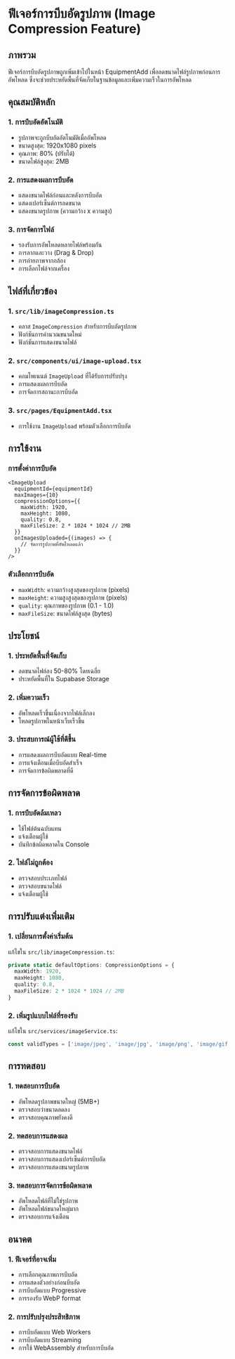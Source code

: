 # ฟีเจอร์การบีบอัดรูปภาพ (Image Compression Feature)

## ภาพรวม
ฟีเจอร์การบีบอัดรูปภาพถูกเพิ่มเข้าไปในหน้า EquipmentAdd เพื่อลดขนาดไฟล์รูปภาพก่อนการอัพโหลด ซึ่งจะช่วยประหยัดพื้นที่จัดเก็บในฐานข้อมูลและเพิ่มความเร็วในการอัพโหลด

## คุณสมบัติหลัก

### 1. การบีบอัดอัตโนมัติ
- รูปภาพจะถูกบีบอัดอัตโนมัติเมื่ออัพโหลด
- ขนาดสูงสุด: 1920x1080 pixels
- คุณภาพ: 80% (ปรับได้)
- ขนาดไฟล์สูงสุด: 2MB

### 2. การแสดงผลการบีบอัด
- แสดงขนาดไฟล์ก่อนและหลังการบีบอัด
- แสดงเปอร์เซ็นต์การลดขนาด
- แสดงขนาดรูปภาพ (ความกว้าง x ความสูง)

### 3. การจัดการไฟล์
- รองรับการอัพโหลดหลายไฟล์พร้อมกัน
- การลากและวาง (Drag & Drop)
- การถ่ายภาพจากกล้อง
- การเลือกไฟล์จากเครื่อง

## ไฟล์ที่เกี่ยวข้อง

### 1. `src/lib/imageCompression.ts`
- คลาส `ImageCompression` สำหรับการบีบอัดรูปภาพ
- ฟังก์ชันการคำนวณขนาดใหม่
- ฟังก์ชันการแสดงขนาดไฟล์

### 2. `src/components/ui/image-upload.tsx`
- คอมโพเนนต์ `ImageUpload` ที่ได้รับการปรับปรุง
- การแสดงผลการบีบอัด
- การจัดการสถานะการบีบอัด

### 3. `src/pages/EquipmentAdd.tsx`
- การใช้งาน `ImageUpload` พร้อมตัวเลือกการบีบอัด

## การใช้งาน

### การตั้งค่าการบีบอัด
```tsx
<ImageUpload 
  equipmentId={equipmentId}
  maxImages={10}
  compressionOptions={{
    maxWidth: 1920,
    maxHeight: 1080,
    quality: 0.8,
    maxFileSize: 2 * 1024 * 1024 // 2MB
  }}
  onImagesUploaded={(images) => {
    // จัดการรูปภาพที่อัพโหลดแล้ว
  }}
/>
```

### ตัวเลือกการบีบอัด
- `maxWidth`: ความกว้างสูงสุดของรูปภาพ (pixels)
- `maxHeight`: ความสูงสูงสุดของรูปภาพ (pixels)
- `quality`: คุณภาพของรูปภาพ (0.1 - 1.0)
- `maxFileSize`: ขนาดไฟล์สูงสุด (bytes)

## ประโยชน์

### 1. ประหยัดพื้นที่จัดเก็บ
- ลดขนาดไฟล์ลง 50-80% โดยเฉลี่ย
- ประหยัดพื้นที่ใน Supabase Storage

### 2. เพิ่มความเร็ว
- อัพโหลดเร็วขึ้นเนื่องจากไฟล์เล็กลง
- โหลดรูปภาพในหน้าเว็บเร็วขึ้น

### 3. ประสบการณ์ผู้ใช้ที่ดีขึ้น
- การแสดงผลการบีบอัดแบบ Real-time
- การแจ้งเตือนเมื่อบีบอัดสำเร็จ
- การจัดการข้อผิดพลาดที่ดี

## การจัดการข้อผิดพลาด

### 1. การบีบอัดล้มเหลว
- ใช้ไฟล์ต้นฉบับแทน
- แจ้งเตือนผู้ใช้
- บันทึกข้อผิดพลาดใน Console

### 2. ไฟล์ไม่ถูกต้อง
- ตรวจสอบประเภทไฟล์
- ตรวจสอบขนาดไฟล์
- แจ้งเตือนผู้ใช้

## การปรับแต่งเพิ่มเติม

### 1. เปลี่ยนการตั้งค่าเริ่มต้น
แก้ไขใน `src/lib/imageCompression.ts`:
```typescript
private static defaultOptions: CompressionOptions = {
  maxWidth: 1920,
  maxHeight: 1080,
  quality: 0.8,
  maxFileSize: 2 * 1024 * 1024 // 2MB
}
```

### 2. เพิ่มรูปแบบไฟล์ที่รองรับ
แก้ไขใน `src/services/imageService.ts`:
```typescript
const validTypes = ['image/jpeg', 'image/jpg', 'image/png', 'image/gif', 'image/webp']
```

## การทดสอบ

### 1. ทดสอบการบีบอัด
- อัพโหลดรูปภาพขนาดใหญ่ (5MB+)
- ตรวจสอบว่าขนาดลดลง
- ตรวจสอบคุณภาพยังคงดี

### 2. ทดสอบการแสดงผล
- ตรวจสอบการแสดงขนาดไฟล์
- ตรวจสอบการแสดงเปอร์เซ็นต์การบีบอัด
- ตรวจสอบการแสดงขนาดรูปภาพ

### 3. ทดสอบการจัดการข้อผิดพลาด
- อัพโหลดไฟล์ที่ไม่ใช่รูปภาพ
- อัพโหลดไฟล์ขนาดใหญ่มาก
- ตรวจสอบการแจ้งเตือน

## อนาคต

### 1. ฟีเจอร์ที่อาจเพิ่ม
- การเลือกคุณภาพการบีบอัด
- การแสดงตัวอย่างก่อนบีบอัด
- การบีบอัดแบบ Progressive
- การรองรับ WebP format

### 2. การปรับปรุงประสิทธิภาพ
- การบีบอัดแบบ Web Workers
- การบีบอัดแบบ Streaming
- การใช้ WebAssembly สำหรับการบีบอัด 
